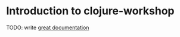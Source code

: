 # Introduction to clojure-workshop

TODO: write [great documentation](http://jacobian.org/writing/what-to-write/)
